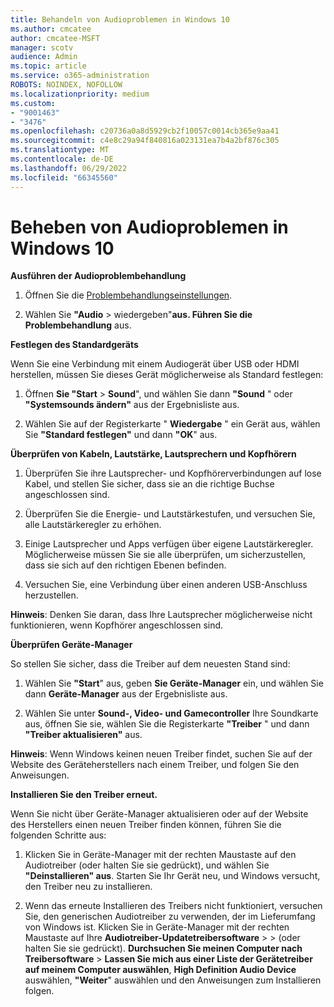 ```yaml
---
title: Behandeln von Audioproblemen in Windows 10
ms.author: cmcatee
author: cmcatee-MSFT
manager: scotv
audience: Admin
ms.topic: article
ms.service: o365-administration
ROBOTS: NOINDEX, NOFOLLOW
ms.localizationpriority: medium
ms.custom:
- "9001463"
- "3476"
ms.openlocfilehash: c20736a0a8d5929cb2f10057c0014cb365e9aa41
ms.sourcegitcommit: c4e8c29a94f840816a023131ea7b4a2bf876c305
ms.translationtype: MT
ms.contentlocale: de-DE
ms.lasthandoff: 06/29/2022
ms.locfileid: "66345560"
---
```

# <a name="troubleshooting-audio-issues-in-windows-10"></a>Beheben von Audioproblemen in Windows 10

**Ausführen der Audioproblembehandlung**

1. Öffnen Sie die [Problembehandlungseinstellungen](ms-settings:troubleshoot).

2. Wählen Sie **"Audio** >  wiedergeben"**aus. Führen Sie die Problembehandlung** aus.

**Festlegen des Standardgeräts**

Wenn Sie eine Verbindung mit einem Audiogerät über USB oder HDMI herstellen, müssen Sie dieses Gerät möglicherweise als Standard festlegen:

1. Öffnen **Sie "Start** > **Sound**", und wählen Sie dann **"Sound** " oder **"Systemsounds ändern"** aus der Ergebnisliste aus.

2. Wählen Sie auf der Registerkarte " **Wiedergabe** " ein Gerät aus, wählen Sie **"Standard festlegen"** und dann **"OK**" aus.

**Überprüfen von Kabeln, Lautstärke, Lautsprechern und Kopfhörern**

1. Überprüfen Sie ihre Lautsprecher- und Kopfhörerverbindungen auf lose Kabel, und stellen Sie sicher, dass sie an die richtige Buchse angeschlossen sind.

2. Überprüfen Sie die Energie- und Lautstärkestufen, und versuchen Sie, alle Lautstärkeregler zu erhöhen.

3. Einige Lautsprecher und Apps verfügen über eigene Lautstärkeregler. Möglicherweise müssen Sie sie alle überprüfen, um sicherzustellen, dass sie sich auf den richtigen Ebenen befinden.

4. Versuchen Sie, eine Verbindung über einen anderen USB-Anschluss herzustellen.

**Hinweis**: Denken Sie daran, dass Ihre Lautsprecher möglicherweise nicht funktionieren, wenn Kopfhörer angeschlossen sind.

**Überprüfen Geräte-Manager**

So stellen Sie sicher, dass die Treiber auf dem neuesten Stand sind:

1. Wählen Sie **"Start**" aus, geben **Sie Geräte-Manager** ein, und wählen Sie dann **Geräte-Manager** aus der Ergebnisliste aus.

2. Wählen Sie unter **Sound-, Video- und Gamecontroller** Ihre Soundkarte aus, öffnen Sie sie, wählen Sie die Registerkarte **"Treiber** " und dann **"Treiber aktualisieren"** aus.

**Hinweis**: Wenn Windows keinen neuen Treiber findet, suchen Sie auf der Website des Geräteherstellers nach einem Treiber, und folgen Sie den Anweisungen.

**Installieren Sie den Treiber erneut.**

Wenn Sie nicht über Geräte-Manager aktualisieren oder auf der Website des Herstellers einen neuen Treiber finden können, führen Sie die folgenden Schritte aus:

1. Klicken Sie in Geräte-Manager mit der rechten Maustaste auf den Audiotreiber (oder halten Sie sie gedrückt), und wählen Sie **"Deinstallieren" aus**. Starten Sie Ihr Gerät neu, und Windows versucht, den Treiber neu zu installieren.

2. Wenn das erneute Installieren des Treibers nicht funktioniert, versuchen Sie, den generischen Audiotreiber zu verwenden, der im Lieferumfang von Windows ist. Klicken Sie in Geräte-Manager mit der rechten Maustaste auf Ihre **Audiotreiber-Updatetreibersoftware** \> \> (oder halten Sie sie gedrückt). **Durchsuchen Sie meinen Computer nach Treibersoftware** \> **Lassen Sie mich aus einer Liste der Gerätetreiber auf meinem Computer auswählen**, **High Definition Audio Device** auswählen, **"Weiter**" auswählen und den Anweisungen zum Installieren folgen.
